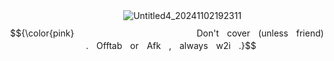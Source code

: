 ㅤㅤㅤ ㅤ ㅤ ㅤㅤㅤㅤ ㅤ ㅤ ㅤ  ![Untitled4_20241102192311](https://github.com/user-attachments/assets/535b6390-fcb0-4539-9478-daa114a5f375) 
$${\color{pink}ㅤㅤㅤㅤ ㅤ ㅤㅤㅤㅤ ㅤㅤㅤㅤㅤ   Don'tㅤcoverㅤ(unlessㅤfriend)ㅤ.ㅤOfftabㅤorㅤAfkㅤ,ㅤalwaysㅤw2iㅤ.}$$
